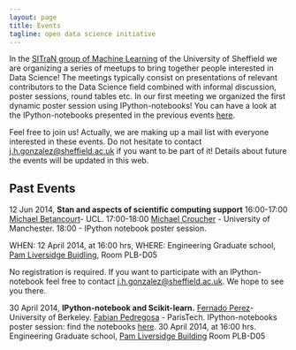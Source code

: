 ```yaml
---
layout: page
title: Events
tagline: open data science initiative
---
```


In the [SITraN group of Machine Learning](http://ml.dcs.shef.ac.uk/sitran/) of the University of Sheffield we are organizing a series of meetups to bring together people interested in Data Science! The meetings typically consist on
presentations of relevant contributors to the Data Science field
combined with informal discussion, poster sessions, round tables etc. In
our first meeting we organized the first dynamic poster session using
IPython-notebooks! You can have a look at the IPython-notebooks
presented in the previous events [here](http://nbviewer.ipython.org/github/SheffieldML/notebook/blob/master/datascience/index.ipynb).

Feel free to join us! Actually, we are making up a mail list with
everyone interested in these events. Do not hesitate to contact
j.h.gonzalez@sheffield.ac.uk if you want to be part of it! Details about
future the events will be updated in this web.

## Past Events

 12 Jun 2014, **Stan and aspects of scientific computing support**
 16:00-17:00 [Michael Betancourt](http://www.homepages.ucl.ac.uk/%7Eucakmjb/)- UCL.
 17:00-18:00 [Michael Croucher](https://twitter.com/walkingrandomly)
[](http://scholar.google.fr/citations?user=PJQNw9oAAAAJ&hl=en)-
University of Manchester.
 18:00 - IPython notebook poster session.
 
 WHEN: 12 April 2014, at 16:00 hrs, 
 WHERE: Engineering Graduate school, [Pam Liversidge Buidling](http://www.sheffield.ac.uk/faculty/engineering/estate/pamliversidge),
Room PLB-D05


No registration is required. If you want to participate with an
IPython-notebook feel free to contact j.h.gonzalez@sheffield.ac.uk. We
hope to see you there.

 
 30 April 2014, **IPython-notebook and Scikit-learn.**
 [Fernado Perez](http://fperez.org/)- University of Berkeley.
 [Fabian Pedregosa](http://scholar.google.fr/citations?user=PJQNw9oAAAAJ&hl=en) - ParisTech.
 IPython-notebooks poster session: find the notebooks [here](http://nbviewer.ipython.org/github/SheffieldML/notebook/blob/master/datascience/index.ipynb).
 30 April 2014, at 16:00 hrs.
 Engineering Graduate school, [Pam Liversidge Building](http://www.sheffield.ac.uk/faculty/engineering/estate/pamliversidge)
 Room PLB-D05


